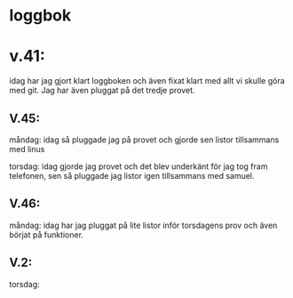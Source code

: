 loggbok
=========================================
# v.41:  

  idag har jag gjort klart loggboken och även fixat klart med allt vi skulle göra med git. Jag har även pluggat på det tredje provet.
  
## V.45:

  måndag: idag så pluggade jag på provet och gjorde sen listor tillsammans med linus
  
  torsdag: idag gjorde jag provet och det blev underkänt för jag tog fram telefonen, sen så pluggade jag listor igen tillsammans med samuel.
  
## V.46:

  måndag: idag har jag pluggat på lite listor inför torsdagens prov och även börjat på funktioner.

## V.2:
  
  torsdag:
